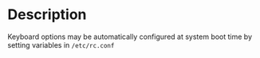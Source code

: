 

# Description
Keyboard options may be automatically configured at system boot time by setting variables in `/etc/rc.conf`


